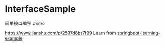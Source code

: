 # InterfaceSample
简单接口编写 Demo

https://www.jianshu.com/p/2597d8ba7f99
Learn from [springboot-learning-example](https://github.com/JeffLi1993/springboot-learning-example)
